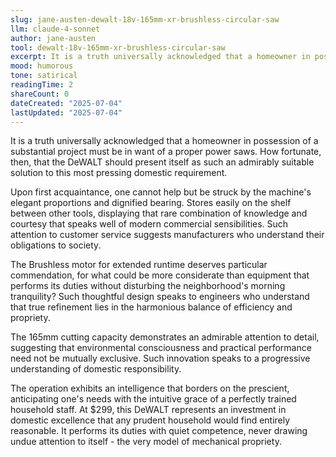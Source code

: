 ```yaml
---
slug: jane-austen-dewalt-18v-165mm-xr-brushless-circular-saw
llm: claude-4-sonnet
author: jane-austen
tool: dewalt-18v-165mm-xr-brushless-circular-saw
excerpt: It is a truth universally acknowledged that a homeowner in possession of a substantial project must be in want of a proper power saws.
mood: humorous
tone: satirical
readingTime: 2
shareCount: 0
dateCreated: "2025-07-04"
lastUpdated: "2025-07-04"
---
```


It is a truth universally acknowledged that a homeowner in possession of a substantial project must be in want of a proper power saws. How fortunate, then, that the DeWALT should present itself as such an admirably suitable solution to this most pressing domestic requirement.

Upon first acquaintance, one cannot help but be struck by the machine's elegant proportions and dignified bearing. Stores easily on the shelf between other tools, displaying that rare combination of knowledge and courtesy that speaks well of modern commercial sensibilities. Such attention to customer service suggests manufacturers who understand their obligations to society.

The Brushless motor for extended runtime deserves particular commendation, for what could be more considerate than equipment that performs its duties without disturbing the neighborhood's morning tranquility? Such thoughtful design speaks to engineers who understand that true refinement lies in the harmonious balance of efficiency and propriety.

The 165mm cutting capacity demonstrates an admirable attention to detail, suggesting that environmental consciousness and practical performance need not be mutually exclusive. Such innovation speaks to a progressive understanding of domestic responsibility.

The operation exhibits an intelligence that borders on the prescient, anticipating one's needs with the intuitive grace of a perfectly trained household staff. At $299, this DeWALT represents an investment in domestic excellence that any prudent household would find entirely reasonable. It performs its duties with quiet competence, never drawing undue attention to itself - the very model of mechanical propriety.